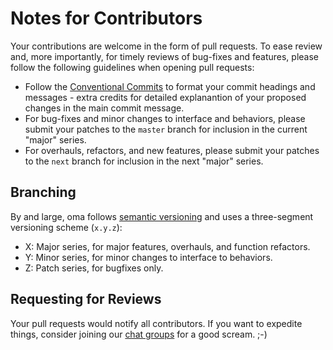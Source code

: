 Notes for Contributors
===

Your contributions are welcome in the form of pull requests. To ease review and, more importantly, for timely reviews of bug-fixes and features, please follow the following guidelines when opening pull requests:

- Follow the [Conventional Commits](https://www.conventionalcommits.org/) to format your commit headings and messages - extra credits for detailed explanantion of your proposed changes in the main commit message.
- For bug-fixes and minor changes to interface and behaviors, please submit your patches to the `master` branch for inclusion in the current "major" series.
- For overhauls, refactors, and new features, please submit your patches to the `next` branch for inclusion in the next "major" series.

Branching
---

By and large, oma follows [semantic versioning](https://semver.org/) and uses a three-segment versioning scheme (`x.y.z`):

- X: Major series, for major features, overhauls, and function refactors.
- Y: Minor series, for minor changes to interface to behaviors.
- Z: Patch series, for bugfixes only.

Requesting for Reviews
---

Your pull requests would notify all contributors. If you want to expedite things, consider joining our [chat groups](https://aosc.io/contact) for a good scream. ;-)
